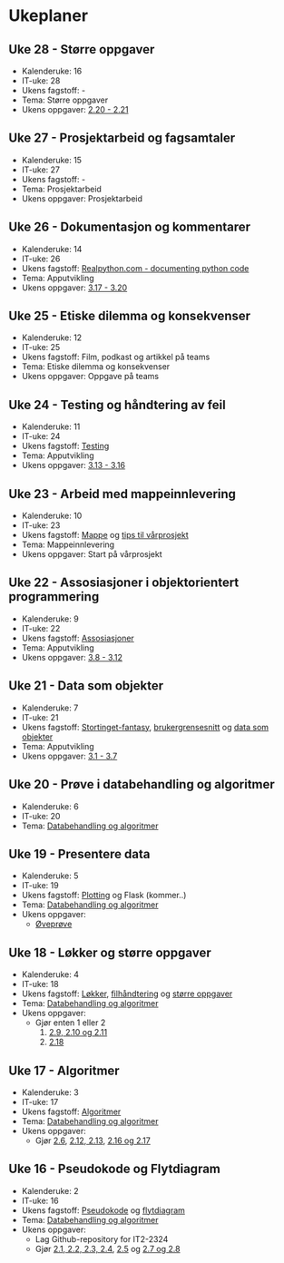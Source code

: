 # Ukeplaner

## Uke 28 - Større oppgaver

- Kalenderuke: 16
- IT-uke: 28
- Ukens fagstoff: -
- Tema: Større oppgaver
- Ukens oppgaver: [2.20 - 2.21](/databehandling-og-algoritmer/storre-oppgaver)

## Uke 27 - Prosjektarbeid og fagsamtaler

- Kalenderuke: 15
- IT-uke: 27
- Ukens fagstoff: -
- Tema: Prosjektarbeid
- Ukens oppgaver: Prosjektarbeid

## Uke 26 - Dokumentasjon og kommentarer

- Kalenderuke: 14
- IT-uke: 26
- Ukens fagstoff: [Realpython.com - documenting python code](https://realpython.com/documenting-python-code/)
- Tema: Apputvikling
- Ukens oppgaver: [3.17 - 3.20](/apputvikling/dokumentasjon)

## Uke 25 - Etiske dilemma og konsekvenser

- Kalenderuke: 12
- IT-uke: 25
- Ukens fagstoff: Film, podkast og artikkel på teams
- Tema: Etiske dilemma og konsekvenser
- Ukens oppgaver: Oppgave på teams

## Uke 24 - Testing og håndtering av feil

- Kalenderuke: 11
- IT-uke: 24
- Ukens fagstoff: [Testing](/apputvikling/testing)
- Tema: Apputvikling
- Ukens oppgaver: [3.13 - 3.16](/apputvikling/testing#oppgaver)

## Uke 23 - Arbeid med mappeinnlevering

- Kalenderuke: 10
- IT-uke: 23
- Ukens fagstoff: [Mappe](/mappeinnlevering/mappe) og [tips til vårprosjekt](/mappeinnlevering/varprosjekt)
- Tema: Mappeinnlevering
- Ukens oppgaver: Start på vårprosjekt

## Uke 22 - Assosiasjoner i objektorientert programmering

- Kalenderuke: 9
- IT-uke: 22
- Ukens fagstoff: [Assosiasjoner](/apputvikling/assosiasjon)
- Tema: Apputvikling
- Ukens oppgaver: [3.8 - 3.12](/apputvikling/oppgaver)

## Uke 21 - Data som objekter

- Kalenderuke: 7
- IT-uke: 21
- Ukens fagstoff: [Stortinget-fantasy](/apputvikling/stortinget-fantasy), [brukergrensesnitt](/apputvikling/brukergrensesnitt) og [data som objekter](/apputvikling/data-som-objekter)
- Tema: Apputvikling
- Ukens oppgaver: [3.1 - 3.7](/apputvikling/oppgaver)

## Uke 20 - Prøve i databehandling og algoritmer

- Kalenderuke: 6
- IT-uke: 20
- Tema: [Databehandling og algoritmer](/databehandling-og-algoritmer)
  
## Uke 19 - Presentere data

- Kalenderuke: 5
- IT-uke: 19
- Ukens fagstoff: [Plotting](/databehandling-og-algoritmer/plotting) og Flask (kommer..)
- Tema: [Databehandling og algoritmer](/databehandling-og-algoritmer)
- Ukens oppgaver:
  - [Øveprøve](/databehandling-og-algoritmer/oveprove)

## Uke 18 - Løkker og større oppgaver

- Kalenderuke: 4
- IT-uke: 18
- Ukens fagstoff: [Løkker](/databehandling-og-algoritmer/lokker-lister-og-ordboker), [filhåndtering](/databehandling-og-algoritmer/filhandtering) og [større oppgaver](/databehandling-og-algoritmer/storre-oppgaver)
- Tema: [Databehandling og algoritmer](/databehandling-og-algoritmer)
- Ukens oppgaver:
  - Gjør enten 1 eller 2
    1. [2.9, 2.10 og 2.11](/databehandling-og-algoritmer/lokker-lister-og-ordboker#oppgaver)
    2. [2.18](/databehandling-og-algoritmer/api#oppgaver)

## Uke 17 - Algoritmer

- Kalenderuke: 3
- IT-uke: 17
- Ukens fagstoff: [Algoritmer](/databehandling-og-algoritmer/algoritmer)
- Tema: [Databehandling og algoritmer](/databehandling-og-algoritmer)
- Ukens oppgaver:
  - Gjør [2.6](/databehandling-og-algoritmer/flytdiagram#oppgave-26), [2.12, 2.13](databehandling-og-algoritmer/algoritmer#oppgaver), [2.16 og 2.17](/databehandling-og-algoritmer/filhandtering#oppgave-216)
  
## Uke 16 - Pseudokode og Flytdiagram

- Kalenderuke: 2
- IT-uke: 16
- Ukens fagstoff: [Pseudokode](/databehandling-og-algoritmer/pseudokode) og [flytdiagram](/databehandling-og-algoritmer/flytdiagram)
- Tema: [Databehandling og algoritmer](/databehandling-og-algoritmer)
- Ukens oppgaver:
  - Lag Github-repository for IT2-2324
  - Gjør [2.1, 2.2, 2.3, 2.4](/databehandling-og-algoritmer/pseudokode#oppgaver), [2.5](/databehandling-og-algoritmer/flytdiagram#oppgaver) og [2.7 og 2.8](/databehandling-og-algoritmer/lokker-lister-og-ordboker#oppgaver)

